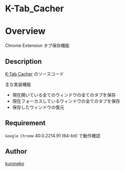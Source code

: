 K-Tab_Cacher
====

# Overview

Chrome Extension タブ保存機能

## Description

[K-Tab Cacher](https://chrome.google.com/webstore/detail/k-tab-cacher/hkjfadcjlmcamcgglnddoefnkdjghhic) のソースコード  
  
主な実装機能
* 現在開いている全てのウィンドウの全てのタブを保存
* 現在フォーカスしているウィンドウの全てのタブを保存
* 保存したウィンドウの復元

## Requirement

`Google Chrome` 40.0.2214.91 (64-bit) で動作確認

## Author

[kuroneko](https://github.com/amu-kuroneko)


